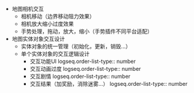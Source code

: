 - 地图相机交互
	- 相机移动（边界移动阻力效果）
	- 相机放大缩小过度效果
	- 手势处理，拖动，放大，缩小（手势插件不同平台适配）
- 地图实体对象交互设计
	- 实体对象的统一管理（初始化，更新，销毁...）
	- 单个实体对象的交互逻辑设计
		- 交互功能UI
		  logseq.order-list-type:: number
		- 交互动画过度
		  logseq.order-list-type:: number
		- 交互剧情
		  logseq.order-list-type:: number
		- 交互结果（加奖励，消除迷雾...）
		  logseq.order-list-type:: number